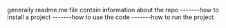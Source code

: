 generally readme.me file contain information about the repo
-------how to install a project 
-------how to use the code 
-------how to run the project 

